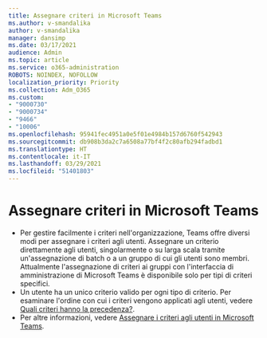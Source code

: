 ```yaml
---
title: Assegnare criteri in Microsoft Teams
ms.author: v-smandalika
author: v-smandalika
manager: dansimp
ms.date: 03/17/2021
audience: Admin
ms.topic: article
ms.service: o365-administration
ROBOTS: NOINDEX, NOFOLLOW
localization_priority: Priority
ms.collection: Adm_O365
ms.custom:
- "9000730"
- "9000734"
- "9466"
- "10006"
ms.openlocfilehash: 95941fec4951a0e5f01e4984b157d6760f542943
ms.sourcegitcommit: db908b3da2c7a6508a77bf4f2c80afb294fadbd1
ms.translationtype: HT
ms.contentlocale: it-IT
ms.lasthandoff: 03/29/2021
ms.locfileid: "51401803"
---
```

# <a name="assign-policies-in-microsoft-teams"></a>Assegnare criteri in Microsoft Teams

- Per gestire facilmente i criteri nell'organizzazione, Teams offre diversi modi per assegnare i criteri agli utenti. Assegnare un criterio direttamente agli utenti, singolarmente o su larga scala tramite un'assegnazione di batch o a un gruppo di cui gli utenti sono membri.  Attualmente l'assegnazione di criteri ai gruppi con l'interfaccia di amministrazione di Microsoft Teams è disponibile solo per tipi di criteri specifici. 
- Un utente ha un unico criterio valido per ogni tipo di criterio. Per esaminare l'ordine con cui i criteri vengono applicati agli utenti, vedere [Quali criteri hanno la precedenza?](https://docs.microsoft.com/microsoftteams/assign-policies#which-policy-takes-precedence).
- Per altre informazioni, vedere [Assegnare i criteri agli utenti in Microsoft Teams](https://docs.microsoft.com/microsoftteams/assign-policies).
